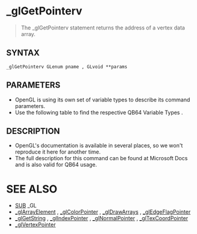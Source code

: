 # _glGetPointerv
> The _glGetPointerv statement returns the address of a vertex data array.

## SYNTAX
`_glGetPointerv GLenum pname , GLvoid **params`

## PARAMETERS
* OpenGL is using its own set of variable types to describe its command parameters.
* Use the following table to find the respective QB64 Variable Types .


## DESCRIPTION
* OpenGL's documentation is available in several places, so we won't reproduce it here for another time.
* The full description for this command can be found at Microsoft Docs and is also valid for QB64 usage.


# SEE ALSO
* [SUB](SUB.md) _GL
* [_glArrayElement](_glArrayElement.md) , [_glColorPointer](_glColorPointer.md) , [_glDrawArrays](_glDrawArrays.md) , [_glEdgeFlagPointer](_glEdgeFlagPointer.md)
* [_glGetString](_glGetString.md) , [_glIndexPointer](_glIndexPointer.md) , [_glNormalPointer](_glNormalPointer.md) , [_glTexCoordPointer](_glTexCoordPointer.md)
* [_glVertexPointer](_glVertexPointer.md)

